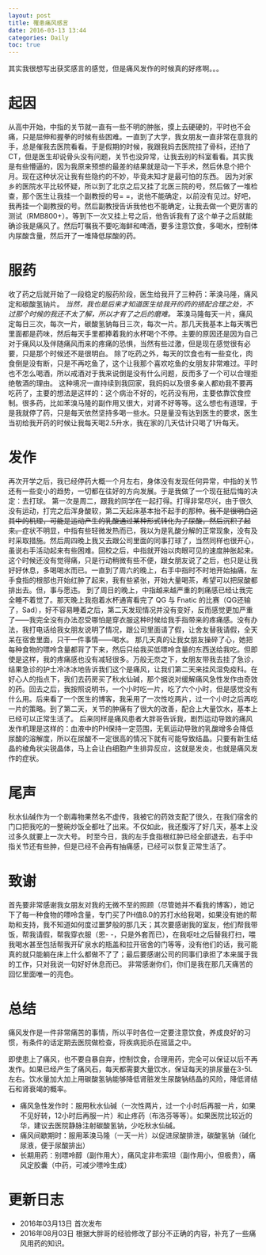 ```yaml
---
layout: post
title: 罹患痛风感言
date: 2016-03-13 13:44
categories: Daily
toc: true
---
```


其实我很想写出获奖感言的感觉，但是痛风发作的时候真的好疼啊。。。

<!-- more -->

# 起因

从高中开始，中指的关节就一直有一些不明的肿胀，摸上去硬硬的，平时也不会痛，只是屈伸和握拳的时候有些困难。一直到了大学，我女朋友一直非常在意我的手，总是催我去医院看看。于是假期的时候，我跟我妈去医院挂了骨科，还拍了CT，但是医生却说骨头没有问题，关节也没异常，让我去别的科室看看。其实我是有些懵逼的，因为我原来预想的最差的结果就是动一下手术，然后休息个把个月。现在这种状况让我有些隐约的不妙，毕竟未知才是最可怕的东西。
因为对家乡的医院水平比较怀疑，所以到了北京之后又挂了北医三院的号，然后做了一堆检查，那个医生让我挂一个副教授的号= =，说他不能确定，以前没有见过。好吧，我再挂一个副教授的号。然后副教授告诉我他也不能确定，让我去做一个更厉害的测试（RMB800+）。等到下一次又挂上号之后，他告诉我有了这个单子之后就能确诊我是痛风了。然后叮嘱我不要吃海鲜和啤酒，要多注意饮食，多喝水，控制体内尿酸含量，然后开了一堆降低尿酸的药。

# 服药

收了药之后就开始了一段稳定的服药阶段，医生给我开了三种药：苯溴马隆，痛风定和碳酸氢钠片。 *当然，我也是后来才知道医生给我开的药的搭配合理之处，不过那个时候的我还不太了解，所以才有了之后的磨难。* 苯溴马隆每天一片，痛风定每日三次，每次一片，碳酸氢钠每日三次，每次一片。那几天我基本上每天嘴巴里面都是药味，然后每天手里都捧着我的水杯喝个不停。主要的原因还是因为自己对于痛风以及伴随痛风而来的疼痛的恐惧，当然有些过激，但是现在感觉很有必要，只是那个时候还不是很明白。
除了吃药之外，每天的饮食也有一些变化，肉食倒是没有断，只是不再吃鱼了，这个让我那个喜欢吃鱼的女朋友非常难过。平时也不怎么喝酒，所以戒酒对于我来说倒是没有什么问题，反而多了一个可以合理拒绝敬酒的理由。
这种境况一直持续到我回家，我妈妈以及很多亲人都劝我不要再吃药了，主要的想法是这样的：这个病治不好的，吃药没有用，主要依靠饮食控制。很多药，比如苯溴马隆的副作用又很大，对肾不好等等。这么想也有道理，于是我就停了药，只是每天依然坚持多喝一些水。只是量没有达到医生的要求，医生当初给我开药的时候让我每天喝2.5升水，我在家的几天估计只喝了1升每天。

# 发作

再次开学之后，我已经停药大概一个月左右，身体没有发现任何异常，中指的关节还有一些变小的趋势，一切都在往好的方向发展。于是我做了一个现在挺后悔的决定：去打球。
第一次是周二，跟我的同学在一起打得。打得非常尽兴，由于很久没有运动，打完之后浑身酸软，第二天起床基本抬不起手的那种。~~我不是很明白这其中的机理，可能是运动产生的乳酸通过某种形式转化为了尿酸，然后沉积了起来。~~症状不明显，中指有些轻微发热而已，我以为是乳酸分解的正常现象，没有及时采取措施。然后周四晚上我又去跟公司里面的同事打球了，当然同样也很开心，虽说右手活动起来有些困难。回校之后，中指就开始以肉眼可见的速度肿胀起来。这个时候还没有觉得痛，只是行动稍微有些不便，跟女朋友说了之后，也只是让我好好休息，多喝喝水而已。一直到了周六的晚上，右手中指时不时地开始抽痛，左手食指的根部也开始红肿了起来，我有些紧张，开始大量喝茶，希望可以把尿酸都排出去。但，事与愿违。
到了周日的晚上，中指越来越严重的刺痛感已经让我完全睡不着觉了。那天晚上我抱着水杯通宵看完了 QG 与 Fnatic 的比赛（QG还输了，Sad），好不容易睡着之后，第二天发现情况并没有变好，反而感觉更加严重了——我完全没有办法忍受哪怕是穿衣服这种时候给我手指带来的疼痛感。没有办法，我打电话给我女朋友说明了情况，跟公司里面请了假，让舍友替我请假，全天呆在宿舍里面，只干一件事情——喝水。
那几天真的让我女朋友操碎了心，她把每种食物的嘌呤含量都背了下来，然后只给我买低嘌呤含量的东西送给我吃。但即使是这样，我的疼痛感也没有减轻很多。万般无奈之下，女朋友带我去挂了急诊，结果急诊的护士冷冰冰地告诉我们这个是痛风，让我们第二天来挂风湿免疫科。在好心人的指点下，我们去药房买了秋水仙碱，那个据说对缓解痛风急性发作由奇效的药。回去之后，我按照说明书，一个小时吃一片，吃了六个小时，但是感觉没有什么用。后来看了一个医生的博客，我采用了一次性吃两片，过一个小时之后再吃一片的策略。到了第二天，关节的肿痛有了很大的改善，配合上大量饮水，基本上已经可以正常生活了。
后来同样是痛风患者大胖哥告诉我，剧烈运动导致的痛风发作机理是这样的：血液中的PH保持一定范围，无氧运动导致的乳酸增多会降低尿酸的溶解度，所以在尿酸不一定很高的情况下就有可能导致结晶。只要有新生结晶的棱角状尖锐晶体，马上会让白细胞产生排异反应，这就是发炎，也就是痛风发作的症状。


# 尾声

秋水仙碱作为一个剧毒物果然名不虚传，我被它的药效支配了很久，在我们宿舍的门口把我吃的一整碗炒饭全都吐了出来。不仅如此，我还腹泻了好几天，基本上没过多久就要上一次大号。
时至今日，我的左手食指根红肿已经全部退去，右手中指关节还有些肿，但是已经不会再有抽痛感，已经可以恢复正常生活了。

# 致谢

首先要非常感谢我女朋友对我的无微不至的照顾（尽管她并不看我的博客），她记下了每一种食物的嘌呤含量，专门买了PH值8.0的苏打水给我喝，如果没有她的帮助和支持，我不知道如何度过噩梦般的那几天；其次要感谢我的室友，他们帮我带饭，帮我请假，帮我穿衣服（恩- -，只是外套而已），在我呕吐之后替我打扫，喂我喝水甚至包括帮我开矿泉水的瓶盖和拉开宿舍的门等等，没有他们的话，我可能真的就只能躺在床上什么都做不了了；最后要感谢公司的同事们承担了本来属于我的工作，只对我说一句好好休息而已。
非常感谢你们，你们是我在那几天痛苦的回忆里面唯一的亮色。

# 总结

痛风发作是一件非常痛苦的事情，所以平时各位一定要注意饮食，养成良好的习惯，有条件的话定期去医院做检查，将疾病扼杀在摇篮之中。

即使患上了痛风，也不要自暴自弃，控制饮食，合理用药，完全可以保证以后不再发作。如果已经产生了痛风石，每天都需要大量饮水，保证每天的排尿量在3-5L左右。饮水量加大加上用碳酸氢钠能够降低肾脏发生尿酸钠结晶的风险，降低肾结石和肾衰竭的概率。

- 痛风急性发作时：服用秋水仙碱（一次性两片，过一个小时后再服一片，如果不见好转，12小时后再服一片）和止疼药（布洛芬等等）。如果医院比较近的华，建议去医院静脉注射碳酸氢钠，少吃秋水仙碱。
- 痛风间歇期时：服用苯溴马隆（一天一片）以促进尿酸排泄，碳酸氢钠（碱化尿液，便于尿酸排出）
- 长期用药：别嘌呤醇（副作用大），痛风定非布索坦（副作用小，但极贵），痛风定胶囊（中药，可减少嘌呤生成）

# 更新日志

- 2016年03月13日 首次发布
- 2016年08月03日 根据大胖哥的经验修改了部分不正确的内容，补充了一些痛风用药的知识。
